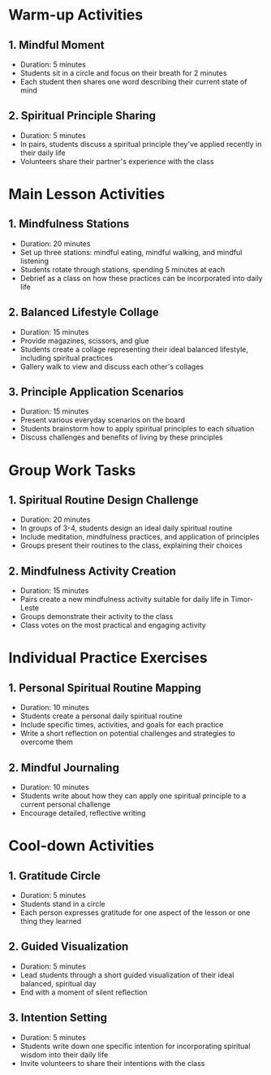# Warm-up Activities

## 1. Mindful Moment

- Duration: 5 minutes
- Students sit in a circle and focus on their breath for 2 minutes
- Each student then shares one word describing their current state of mind

## 2. Spiritual Principle Sharing

- Duration: 5 minutes
- In pairs, students discuss a spiritual principle they've applied recently in their daily life
- Volunteers share their partner's experience with the class

# Main Lesson Activities

## 1. Mindfulness Stations

- Duration: 20 minutes
- Set up three stations: mindful eating, mindful walking, and mindful listening
- Students rotate through stations, spending 5 minutes at each
- Debrief as a class on how these practices can be incorporated into daily life

## 2. Balanced Lifestyle Collage

- Duration: 15 minutes
- Provide magazines, scissors, and glue
- Students create a collage representing their ideal balanced lifestyle, including spiritual practices
- Gallery walk to view and discuss each other's collages

## 3. Principle Application Scenarios

- Duration: 15 minutes
- Present various everyday scenarios on the board
- Students brainstorm how to apply spiritual principles to each situation
- Discuss challenges and benefits of living by these principles

# Group Work Tasks

## 1. Spiritual Routine Design Challenge

- Duration: 20 minutes
- In groups of 3-4, students design an ideal daily spiritual routine
- Include meditation, mindfulness practices, and application of principles
- Groups present their routines to the class, explaining their choices

## 2. Mindfulness Activity Creation

- Duration: 15 minutes
- Pairs create a new mindfulness activity suitable for daily life in Timor-Leste
- Groups demonstrate their activity to the class
- Class votes on the most practical and engaging activity

# Individual Practice Exercises

## 1. Personal Spiritual Routine Mapping

- Duration: 10 minutes
- Students create a personal daily spiritual routine
- Include specific times, activities, and goals for each practice
- Write a short reflection on potential challenges and strategies to overcome them

## 2. Mindful Journaling

- Duration: 10 minutes
- Students write about how they can apply one spiritual principle to a current personal challenge
- Encourage detailed, reflective writing

# Cool-down Activities

## 1. Gratitude Circle

- Duration: 5 minutes
- Students stand in a circle
- Each person expresses gratitude for one aspect of the lesson or one thing they learned

## 2. Guided Visualization

- Duration: 5 minutes
- Lead students through a short guided visualization of their ideal balanced, spiritual day
- End with a moment of silent reflection

## 3. Intention Setting

- Duration: 5 minutes
- Students write down one specific intention for incorporating spiritual wisdom into their daily life
- Invite volunteers to share their intentions with the class